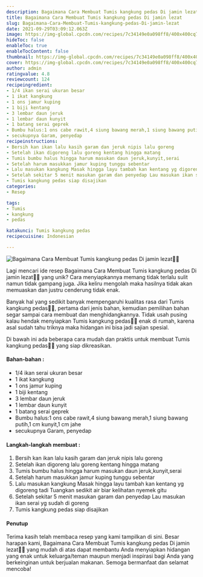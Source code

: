 ```yaml
---
description: Bagaimana Cara Membuat Tumis kangkung pedas Di jamin lezat"
title: Bagaimana Cara Membuat Tumis kangkung pedas Di jamin lezat
slug: Bagaimana-Cara-Membuat-Tumis-kangkung-pedas-Di-jamin-lezat
date: 2021-09-29T03:09:12.063Z
image: https://img-global.cpcdn.com/recipes/7c34149e0a098ff8/400x400cq70/photo.jpg
hideToc: false
enableToc: true
enableTocContent: false
thumbnail: https://img-global.cpcdn.com/recipes/7c34149e0a098ff8/400x400cq70/photo.jpg
cover: https://img-global.cpcdn.com/recipes/7c34149e0a098ff8/400x400cq70/photo.jpg
author: admin
ratingvalue: 4.8
reviewcount: 124
recipeingredient:
- 1/4 ikan serai ukuran besar
- 1 ikat kangkung
- 1 ons jamur kuping
- 1 biji kentang
- 3 lembar daun jeruk
- 1 lembar daun kunyit
- 1 batang serai geprek
- Bumbu halus:1 ons cabe rawit,4 siung bawang merah,1 siung bawang putih,1 cm kunyit,1 cm jahe
- secukupnya Garam, penyedap
recipeinstructions:
- Bersih kan ikan lalu kasih garam dan jeruk nipis lalu goreng
- Setelah ikan digoreng lalu goreng kentang hingga matang
- Tumis bumbu halus hingga harum masukan daun jeruk,kunyit,serai
- Setelah harum masukkan jamur kuping tunggu sebentar
- Lalu masukan kangkung Masak hingga layu tambah kan kentang yg digoreng tadi Tuangkan sedikit air biar kelihatan nyemek gitu
- Setelah sekitar 5 menit masukan garam dan penyedap Lau masukan ikan serai yg sudah di goreng
- Tumis kangkung pedas siap disajikan
categories:
- Resep

tags:
- Tumis
- kangkung
- pedas

katakunci: Tumis kangkung pedas
recipecuisine: Indonesian

---
```


![Bagaimana Cara Membuat Tumis kangkung pedas Di jamin lezat👩‍🍳](https://img-global.cpcdn.com/recipes/7c34149e0a098ff8/400x400cq70/photo.jpg)

Lagi mencari ide resep Bagaimana Cara Membuat Tumis kangkung pedas Di jamin lezat👩‍🍳 yang unik? Cara menyiapkannya memang tidak terlalu sulit namun tidak gampang juga. Jika keliru mengolah maka hasilnya tidak akan memuaskan dan justru cenderung tidak enak.

Banyak hal yang sedikit banyak mempengaruhi kualitas rasa dari Tumis kangkung pedas👩‍🍳, pertama dari jenis bahan, kemudian pemilihan bahan segar sampai cara membuat dan menghidangkannya. Tidak usah pusing kalau hendak menyiapkan Tumis kangkung pedas👩‍🍳 enak di rumah, karena asal sudah tahu triknya maka hidangan ini bisa jadi sajian spesial.

Di bawah ini ada beberapa cara mudah dan praktis untuk membuat Tumis kangkung pedas👩‍🍳 yang siap dikreasikan.

<!--inarticleads1-->

#### Bahan-bahan :

- 1/4 ikan serai ukuran besar
- 1 ikat kangkung
- 1 ons jamur kuping
- 1 biji kentang
- 3 lembar daun jeruk
- 1 lembar daun kunyit
- 1 batang serai geprek
- Bumbu halus:1 ons cabe rawit,4 siung bawang merah,1 siung bawang putih,1 cm kunyit,1 cm jahe
- secukupnya Garam, penyedap

<!--inarticleads2-->

#### Langkah-langkah membuat :

1. Bersih kan ikan lalu kasih garam dan jeruk nipis lalu goreng
1. Setelah ikan digoreng lalu goreng kentang hingga matang
1. Tumis bumbu halus hingga harum masukan daun jeruk,kunyit,serai
1. Setelah harum masukkan jamur kuping tunggu sebentar
1. Lalu masukan kangkung Masak hingga layu tambah kan kentang yg digoreng tadi Tuangkan sedikit air biar kelihatan nyemek gitu
1. Setelah sekitar 5 menit masukan garam dan penyedap Lau masukan ikan serai yg sudah di goreng
1. Tumis kangkung pedas siap disajikan

#### Penutup

Terima kasih telah membaca resep yang kami tampilkan di sini. Besar harapan kami, Bagaimana Cara Membuat Tumis kangkung pedas Di jamin lezat👩‍🍳 yang mudah di atas dapat membantu Anda menyiapkan hidangan yang enak untuk keluarga/teman maupun menjadi inspirasi bagi Anda yang berkeinginan untuk berjualan makanan. Semoga bermanfaat dan selamat mencoba!